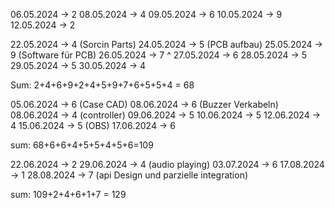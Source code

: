 06.05.2024 -> 2
08.05.2024 -> 4
09.05.2024 -> 6
10.05.2024 -> 9
12.05.2024 -> 2

22.05.2024 -> 4 (Sorcin Parts)
24.05.2024 -> 5 (PCB aufbau)
25.05.2024 -> 9 (Software für PCB)
26.05.2024 -> 7 ^
27.05.2024 -> 6
28.05.2024 -> 5
29.05.2024 -> 5
30.05.2024 -> 4

Sum: 2+4+6+9+2+4+5+9+7+6+5+5+4 = 68

05.06.2024 -> 6 (Case CAD)
08.06.2024 -> 6 (Buzzer Verkabeln)
08.06.2024 -> 4 (controller)
09.06.2024 -> 5 
10.06.2024 -> 5
12.06.2024 -> 4
15.06.2024 -> 5 (OBS)
17.06.2024 -> 6

sum: 68+6+6+4+5+5+4+5+6=109

22.06.2024 -> 2
29.06.2024 -> 4 (audio playing)
03.07.2024 -> 6
17.08.2024 -> 1 
28.08.2024 -> 7 (api Design und parzielle integration)

sum: 109+2+4+6+1+7 = 129
